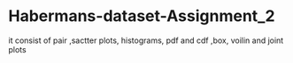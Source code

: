 # Habermans-dataset-Assignment_2
it consist of pair ,sactter plots, histograms, pdf and cdf ,box, voilin and joint plots 
